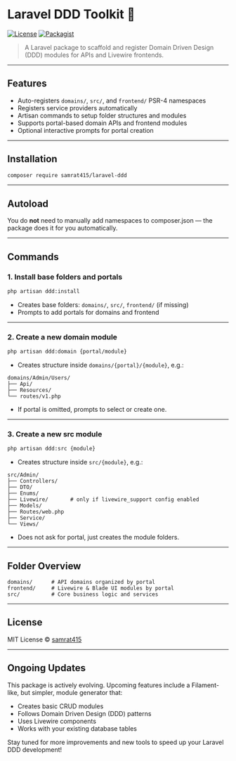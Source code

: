
# Laravel DDD Toolkit 🧱

[![License](https://img.shields.io/github/license/samrat415/laravel-ddd?color=blue)](LICENSE)
[![Packagist](https://img.shields.io/packagist/v/samrat415/laravel-ddd)](https://packagist.org/packages/samrat415/laravel-ddd)

> A Laravel package to scaffold and register Domain Driven Design (DDD) modules for APIs and Livewire frontends.

---

## Features

- Auto-registers `domains/`, `src/`, and `frontend/` PSR-4 namespaces
- Registers service providers automatically
- Artisan commands to setup folder structures and modules
- Supports portal-based domain APIs and frontend modules
- Optional interactive prompts for portal creation

---

## Installation

```bash
composer require samrat415/laravel-ddd
````

---

## Autoload

You do **not** need to manually add namespaces to composer.json — the package does it for you automatically.

---

## Commands

### 1. Install base folders and portals

```bash
php artisan ddd:install
```

* Creates base folders: `domains/`, `src/`, `frontend/` (if missing)
* Prompts to add portals for domains and frontend

---

### 2. Create a new domain module

```bash
php artisan ddd:domain {portal/module}
```

* Creates structure inside `domains/{portal}/{module}`, e.g.:

```
domains/Admin/Users/
├── Api/
├── Resources/
└── routes/v1.php
```

* If portal is omitted, prompts to select or create one.

---

### 3. Create a new src module

```bash
php artisan ddd:src {module}
```

* Creates structure inside `src/{module}`, e.g.:

```
src/Admin/
├── Controllers/
├── DTO/
├── Enums/
├── Livewire/       # only if livewire_support config enabled
├── Models/
├── Routes/web.php
├── Service/
└── Views/
```

* Does not ask for portal, just creates the module folders.

---

## Folder Overview

```
domains/      # API domains organized by portal
frontend/     # Livewire & Blade UI modules by portal
src/          # Core business logic and services
```

---

## License

MIT License © [samrat415](https://github.com/samrat415)

---

## Ongoing Updates

This package is actively evolving. Upcoming features include a Filament-like, but simpler, module generator that:

- Creates basic CRUD modules
- Follows Domain Driven Design (DDD) patterns
- Uses Livewire components
- Works with your existing database tables

Stay tuned for more improvements and new tools to speed up your Laravel DDD development!